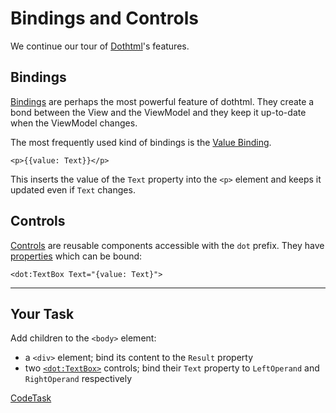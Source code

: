 # Bindings and Controls

We continue our tour of [Dothtml]'s features.

## Bindings

[Bindings] are perhaps the most powerful feature of dothtml. They create a bond between the View and the ViewModel and they keep it up-to-date when the ViewModel changes.


The most frequently used kind of bindings is the [Value Binding].

```dothtml
<p>{{value: Text}}</p>
```

This inserts the value of the `Text` property into the `<p>` element and keeps it updated even if `Text` changes.


## Controls

[Controls] are reusable components accessible with the `dot` prefix. They have [properties] which can be bound:

```dothtml
<dot:TextBox Text="{value: Text}">
```
---

## Your Task

Add children to the `<body>` element:

- a `<div>` element; bind its content to the `Result` property
- two [`<dot:TextBox>`][textbox] controls; bind their `Text` property to `LeftOperand`
and `RightOperand` respectively

[dothtml]: https://www.dotvvm.com/docs/tutorials/basics-first-page
[bindings]: https://www.dotvvm.com/docs/tutorials/basics-binding-syntax
[value binding]: https://www.dotvvm.com/docs/tutorials/basics-value-binding
[controls]: https://www.dotvvm.com/docs/tutorials/basics-built-in-controls
[properties]: https://www.dotvvm.com/docs/tutorials/basics-control-properties-and-attributes
[textbox]: https://www.dotvvm.com/docs/controls/builtin/TextBox

[CodeTask](/resources/principles/view_controls.dothtml.csx)